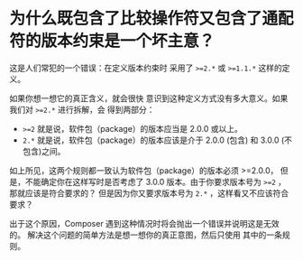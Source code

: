 # 为什么既包含了比较操作符又包含了通配符的版本约束是一个坏主意？

这是人们常犯的一个错误：在定义版本约束时
采用了 `>=2.*` 或 `>=1.1.*` 这样的定义。

如果你想一想它的真正含义，就会很快
意识到这种定义方式没有多大意义。如果我们对 `>=2.*` 进行拆解，会
得到两部分：

- `>=2` 就是说，软件包（package）的版本应当是 2.0.0 或以上。
- `2.*` 就是说，软件包（package）的版本应该是介于 2.0.0 (包含)
  和 3.0.0 (不包含)之间。

如上所见，这两个规则都一致认为软件包（package）的版本必须 >=2.0.0，
但是，不能确定你在这样写时是否考虑了
3.0.0 版本。由于你要求版本号为 `>=2` ，那就应该是符合要求的？
但是因为你又要求版本号为 `2.*` ，这样看又不应该符合要求？

出于这个原因，Composer 遇到这种情况时将会抛出一个错误并说明这是无效的。
解决这个问题的简单方法是想一想你的真正意图，然后只使用
其中的一条规则。